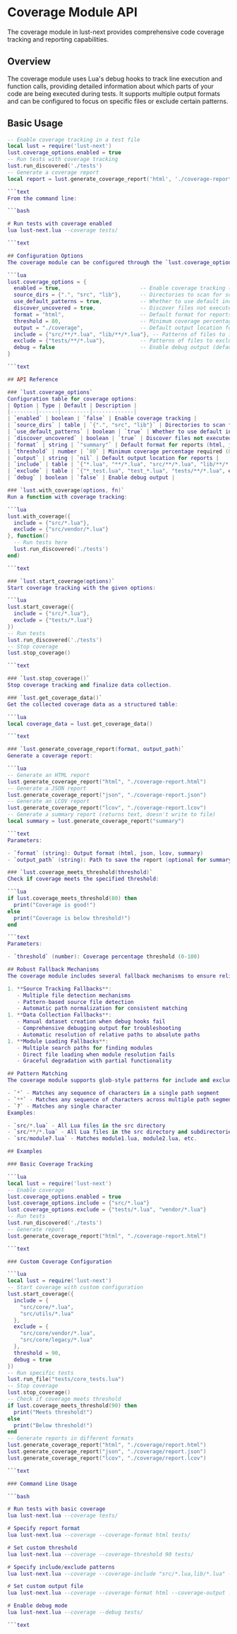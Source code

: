 # Coverage Module API
The coverage module in lust-next provides comprehensive code coverage tracking and reporting capabilities.

## Overview
The coverage module uses Lua's debug hooks to track line execution and function calls, providing detailed information about which parts of your code are being executed during tests. It supports multiple output formats and can be configured to focus on specific files or exclude certain patterns.

## Basic Usage

```lua
-- Enable coverage tracking in a test file
local lust = require('lust-next')
lust.coverage_options.enabled = true
-- Run tests with coverage tracking
lust.run_discovered('./tests')
-- Generate a coverage report
local report = lust.generate_coverage_report('html', './coverage-report.html')

```text
From the command line:

```bash

# Run tests with coverage enabled
lua lust-next.lua --coverage tests/

```text

## Configuration Options
The coverage module can be configured through the `lust.coverage_options` table:

```lua
lust.coverage_options = {
  enabled = true,                         -- Enable coverage tracking (default: false)
  source_dirs = {".", "src", "lib"},      -- Directories to scan for source files
  use_default_patterns = true,            -- Whether to use default include/exclude patterns
  discover_uncovered = true,              -- Discover files not executed by tests
  format = "html",                        -- Default format for reports (html, json, lcov, summary)
  threshold = 80,                         -- Minimum coverage percentage required (default: 80)
  output = "./coverage",                  -- Default output location for reports
  include = {"src/**/*.lua", "lib/**/*.lua"}, -- Patterns of files to include in coverage
  exclude = {"tests/**/*.lua"},           -- Patterns of files to exclude from coverage
  debug = false                           -- Enable debug output (default: false)
}

```text

## API Reference

### `lust.coverage_options`
Configuration table for coverage options:
| Option | Type | Default | Description |
|--------|------|---------|-------------|
| `enabled` | boolean | `false` | Enable coverage tracking |
| `source_dirs` | table | `{".", "src", "lib"}` | Directories to scan for source files |
| `use_default_patterns` | boolean | `true` | Whether to use default include/exclude patterns |
| `discover_uncovered` | boolean | `true` | Discover files not executed by tests |
| `format` | string | `"summary"` | Default format for reports (html, json, lcov, summary) |
| `threshold` | number | `80` | Minimum coverage percentage required (0-100) |
| `output` | string | `nil` | Default output location for reports |
| `include` | table | `{"*.lua", "**/*.lua", "src/**/*.lua", "lib/**/*.lua"}` | Patterns of files to include |
| `exclude` | table | `{"*_test.lua", "test_*.lua", "tests/**/*.lua", etc.}` | Patterns to exclude |
| `debug` | boolean | `false` | Enable debug output |

### `lust.with_coverage(options, fn)`
Run a function with coverage tracking:

```lua
lust.with_coverage({
  include = {"src/*.lua"},
  exclude = {"src/vendor/*.lua"}
}, function()
  -- Run tests here
  lust.run_discovered('./tests')
end)

```text

### `lust.start_coverage(options)`
Start coverage tracking with the given options:

```lua
lust.start_coverage({
  include = {"src/*.lua"},
  exclude = {"tests/*.lua"}
})
-- Run tests
lust.run_discovered('./tests')
-- Stop coverage
lust.stop_coverage()

```text

### `lust.stop_coverage()`
Stop coverage tracking and finalize data collection.

### `lust.get_coverage_data()`
Get the collected coverage data as a structured table:

```lua
local coverage_data = lust.get_coverage_data()

```text

### `lust.generate_coverage_report(format, output_path)`
Generate a coverage report:

```lua
-- Generate an HTML report
lust.generate_coverage_report("html", "./coverage-report.html")
-- Generate a JSON report
lust.generate_coverage_report("json", "./coverage-report.json")
-- Generate an LCOV report
lust.generate_coverage_report("lcov", "./coverage-report.lcov")
-- Generate a summary report (returns text, doesn't write to file)
local summary = lust.generate_coverage_report("summary")

```text
Parameters:

- `format` (string): Output format (html, json, lcov, summary)
- `output_path` (string): Path to save the report (optional for summary format)

### `lust.coverage_meets_threshold(threshold)`
Check if coverage meets the specified threshold:

```lua
if lust.coverage_meets_threshold(80) then
  print("Coverage is good!")
else
  print("Coverage is below threshold!")
end

```text
Parameters:

- `threshold` (number): Coverage percentage threshold (0-100)

## Robust Fallback Mechanisms
The coverage module includes several fallback mechanisms to ensure reliable operation:

1. **Source Tracking Fallbacks**:
   - Multiple file detection mechanisms
   - Pattern-based source file detection
   - Automatic path normalization for consistent matching
1. **Data Collection Fallbacks**:
   - Manual dataset creation when debug hooks fail
   - Comprehensive debugging output for troubleshooting
   - Automatic resolution of relative paths to absolute paths
1. **Module Loading Fallbacks**:
   - Multiple search paths for finding modules
   - Direct file loading when module resolution fails
   - Graceful degradation with partial functionality

## Pattern Matching
The coverage module supports glob-style patterns for include and exclude options:

- `*` - Matches any sequence of characters in a single path segment
- `**` - Matches any sequence of characters across multiple path segments
- `?` - Matches any single character
Examples:

- `src/*.lua` - All Lua files in the src directory
- `src/**/*.lua` - All Lua files in the src directory and subdirectories
- `src/module?.lua` - Matches module1.lua, module2.lua, etc.

## Examples

### Basic Coverage Tracking

```lua
local lust = require('lust-next')
-- Enable coverage
lust.coverage_options.enabled = true
lust.coverage_options.include = {"src/*.lua"}
lust.coverage_options.exclude = {"tests/*.lua", "vendor/*.lua"}
-- Run tests
lust.run_discovered('./tests')
-- Generate report
lust.generate_coverage_report("html", "./coverage-report.html")

```text

### Custom Coverage Configuration

```lua
local lust = require('lust-next')
-- Start coverage with custom configuration
lust.start_coverage({
  include = {
    "src/core/*.lua",
    "src/utils/*.lua"
  },
  exclude = {
    "src/core/vendor/*.lua",
    "src/core/legacy/*.lua"
  },
  threshold = 90,
  debug = true
})
-- Run specific tests
lust.run_file("tests/core_tests.lua")
-- Stop coverage
lust.stop_coverage()
-- Check if coverage meets threshold
if lust.coverage_meets_threshold(90) then
  print("Meets threshold!")
else
  print("Below threshold!")
end
-- Generate reports in different formats
lust.generate_coverage_report("html", "./coverage/report.html")
lust.generate_coverage_report("json", "./coverage/report.json")
lust.generate_coverage_report("lcov", "./coverage/report.lcov")

```text

### Command Line Usage

```bash

# Run tests with basic coverage
lua lust-next.lua --coverage tests/

# Specify report format
lua lust-next.lua --coverage --coverage-format html tests/

# Set custom threshold
lua lust-next.lua --coverage --coverage-threshold 90 tests/

# Specify include/exclude patterns
lua lust-next.lua --coverage --coverage-include "src/*.lua,lib/*.lua" --coverage-exclude "vendor/*" tests/

# Set custom output file
lua lust-next.lua --coverage --coverage-format html --coverage-output ./reports/coverage.html tests/

# Enable debug mode
lua lust-next.lua --coverage --debug tests/

```text

